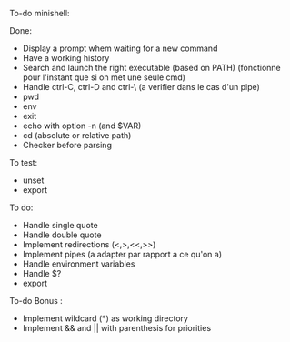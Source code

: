 To-do minishell:

Done:
- Display a prompt whem waiting for a new command
- Have a working history
- Search and launch the right executable (based on PATH) (fonctionne pour l'instant que si on met une seule cmd)
- Handle ctrl-C, ctrl-D and ctrl-\ (a verifier dans le cas d'un pipe)
- pwd
- env
- exit
- echo with option -n (and $VAR)
- cd (absolute or relative path)
- Checker before parsing

To test:
- unset
- export

To do:
- Handle single quote
- Handle double quote
- Implement redirections (<,>,<<,>>)
- Implement pipes (a adapter par rapport a ce qu'on a)
- Handle environment variables
- Handle $?
- export

To-do Bonus :
- Implement wildcard (*) as working directory
- Implement && and || with parenthesis for priorities
